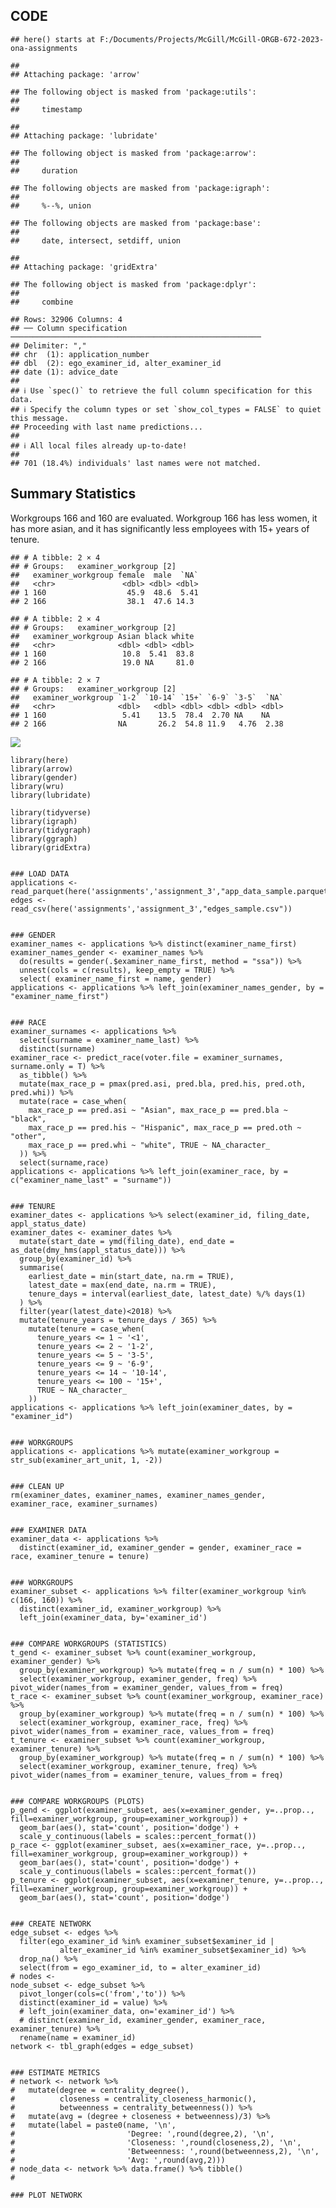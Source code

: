 ## CODE

    ## here() starts at F:/Documents/Projects/McGill/McGill-ORGB-672-2023-ona-assignments

    ## 
    ## Attaching package: 'arrow'

    ## The following object is masked from 'package:utils':
    ## 
    ##     timestamp

    ## 
    ## Attaching package: 'lubridate'

    ## The following object is masked from 'package:arrow':
    ## 
    ##     duration

    ## The following objects are masked from 'package:igraph':
    ## 
    ##     %--%, union

    ## The following objects are masked from 'package:base':
    ## 
    ##     date, intersect, setdiff, union

    ## 
    ## Attaching package: 'gridExtra'

    ## The following object is masked from 'package:dplyr':
    ## 
    ##     combine

    ## Rows: 32906 Columns: 4
    ## ── Column specification ────────────────────────────────────────────────────────
    ## Delimiter: ","
    ## chr  (1): application_number
    ## dbl  (2): ego_examiner_id, alter_examiner_id
    ## date (1): advice_date
    ## 
    ## ℹ Use `spec()` to retrieve the full column specification for this data.
    ## ℹ Specify the column types or set `show_col_types = FALSE` to quiet this message.
    ## Proceeding with last name predictions...
    ## 
    ## ℹ All local files already up-to-date!
    ## 
    ## 701 (18.4%) individuals' last names were not matched.

## Summary Statistics

Workgroups 166 and 160 are evaluated. Workgroup 166 has less women, it
has more asian, and it has significantly less employees with 15+ years
of tenure.

    ## # A tibble: 2 × 4
    ## # Groups:   examiner_workgroup [2]
    ##   examiner_workgroup female  male  `NA`
    ##   <chr>               <dbl> <dbl> <dbl>
    ## 1 160                  45.9  48.6  5.41
    ## 2 166                  38.1  47.6 14.3

    ## # A tibble: 2 × 4
    ## # Groups:   examiner_workgroup [2]
    ##   examiner_workgroup Asian black white
    ##   <chr>              <dbl> <dbl> <dbl>
    ## 1 160                 10.8  5.41  83.8
    ## 2 166                 19.0 NA     81.0

    ## # A tibble: 2 × 7
    ## # Groups:   examiner_workgroup [2]
    ##   examiner_workgroup `1-2` `10-14` `15+` `6-9` `3-5`  `NA`
    ##   <chr>              <dbl>   <dbl> <dbl> <dbl> <dbl> <dbl>
    ## 1 160                 5.41    13.5  78.4  2.70 NA    NA   
    ## 2 166                NA       26.2  54.8 11.9   4.76  2.38

![](assignment_3_files/figure-markdown_strict/unnamed-chunk-1-1.png)

    library(here)
    library(arrow)
    library(gender)
    library(wru)
    library(lubridate)

    library(tidyverse)
    library(igraph)
    library(tidygraph)
    library(ggraph)
    library(gridExtra)


    ### LOAD DATA
    applications <- read_parquet(here('assignments','assignment_3',"app_data_sample.parquet"))
    edges <- read_csv(here('assignments','assignment_3',"edges_sample.csv"))


    ### GENDER
    examiner_names <- applications %>% distinct(examiner_name_first)
    examiner_names_gender <- examiner_names %>% 
      do(results = gender(.$examiner_name_first, method = "ssa")) %>% 
      unnest(cols = c(results), keep_empty = TRUE) %>% 
      select( examiner_name_first = name, gender)
    applications <- applications %>% left_join(examiner_names_gender, by = "examiner_name_first")


    ### RACE
    examiner_surnames <- applications %>% 
      select(surname = examiner_name_last) %>% 
      distinct(surname)
    examiner_race <- predict_race(voter.file = examiner_surnames, surname.only = T) %>% 
      as_tibble() %>%
      mutate(max_race_p = pmax(pred.asi, pred.bla, pred.his, pred.oth, pred.whi)) %>% 
      mutate(race = case_when(
        max_race_p == pred.asi ~ "Asian", max_race_p == pred.bla ~ "black",
        max_race_p == pred.his ~ "Hispanic", max_race_p == pred.oth ~ "other",
        max_race_p == pred.whi ~ "white", TRUE ~ NA_character_
      )) %>% 
      select(surname,race)
    applications <- applications %>% left_join(examiner_race, by = c("examiner_name_last" = "surname"))


    ### TENURE
    examiner_dates <- applications %>% select(examiner_id, filing_date, appl_status_date) 
    examiner_dates <- examiner_dates %>% 
      mutate(start_date = ymd(filing_date), end_date = as_date(dmy_hms(appl_status_date))) %>%
      group_by(examiner_id) %>% 
      summarise(
        earliest_date = min(start_date, na.rm = TRUE), 
        latest_date = max(end_date, na.rm = TRUE),
        tenure_days = interval(earliest_date, latest_date) %/% days(1)
      ) %>% 
      filter(year(latest_date)<2018) %>%
      mutate(tenure_years = tenure_days / 365) %>%
        mutate(tenure = case_when(
          tenure_years <= 1 ~ '<1',
          tenure_years <= 2 ~ '1-2',
          tenure_years <= 5 ~ '3-5',
          tenure_years <= 9 ~ '6-9',
          tenure_years <= 14 ~ '10-14',
          tenure_years <= 100 ~ '15+',
          TRUE ~ NA_character_
        ))
    applications <- applications %>% left_join(examiner_dates, by = "examiner_id")


    ### WORKGROUPS
    applications <- applications %>% mutate(examiner_workgroup = str_sub(examiner_art_unit, 1, -2))


    ### CLEAN UP
    rm(examiner_dates, examiner_names, examiner_names_gender, examiner_race, examiner_surnames)


    ### EXAMINER DATA
    examiner_data <- applications %>%
      distinct(examiner_id, examiner_gender = gender, examiner_race = race, examiner_tenure = tenure) 


    ### WORKGROUPS
    examiner_subset <- applications %>% filter(examiner_workgroup %in% c(166, 160)) %>%
      distinct(examiner_id, examiner_workgroup) %>%
      left_join(examiner_data, by='examiner_id')
      

    ### COMPARE WORKGROUPS (STATISTICS)
    t_gend <- examiner_subset %>% count(examiner_workgroup, examiner_gender) %>%
      group_by(examiner_workgroup) %>% mutate(freq = n / sum(n) * 100) %>%
      select(examiner_workgroup, examiner_gender, freq) %>% pivot_wider(names_from = examiner_gender, values_from = freq)
    t_race <- examiner_subset %>% count(examiner_workgroup, examiner_race) %>%
      group_by(examiner_workgroup) %>% mutate(freq = n / sum(n) * 100) %>%
      select(examiner_workgroup, examiner_race, freq) %>% pivot_wider(names_from = examiner_race, values_from = freq)
    t_tenure <- examiner_subset %>% count(examiner_workgroup, examiner_tenure) %>%
      group_by(examiner_workgroup) %>% mutate(freq = n / sum(n) * 100) %>%
      select(examiner_workgroup, examiner_tenure, freq) %>% pivot_wider(names_from = examiner_tenure, values_from = freq)


    ### COMPARE WORKGROUPS (PLOTS)
    p_gend <- ggplot(examiner_subset, aes(x=examiner_gender, y=..prop.., fill=examiner_workgroup, group=examiner_workgroup)) +
      geom_bar(aes(), stat='count', position='dodge') +
      scale_y_continuous(labels = scales::percent_format())
    p_race <- ggplot(examiner_subset, aes(x=examiner_race, y=..prop.., fill=examiner_workgroup, group=examiner_workgroup)) +
      geom_bar(aes(), stat='count', position='dodge') +
      scale_y_continuous(labels = scales::percent_format())
    p_tenure <- ggplot(examiner_subset, aes(x=examiner_tenure, y=..prop.., fill=examiner_workgroup, group=examiner_workgroup)) +
      geom_bar(aes(), stat='count', position='dodge')


    ### CREATE NETWORK
    edge_subset <- edges %>% 
      filter(ego_examiner_id %in% examiner_subset$examiner_id |
               alter_examiner_id %in% examiner_subset$examiner_id) %>%
      drop_na() %>% 
      select(from = ego_examiner_id, to = alter_examiner_id)
    # nodes <- 
    node_subset <- edge_subset %>% 
      pivot_longer(cols=c('from','to')) %>% 
      distinct(examiner_id = value) %>%
      # left_join(examiner_data, on='examiner_id') %>%
      # distinct(examiner_id, examiner_gender, examiner_race, examiner_tenure) %>%
      rename(name = examiner_id)
    network <- tbl_graph(edges = edge_subset)


    ### ESTIMATE METRICS
    # network <- network %>% 
    #   mutate(degree = centrality_degree(),
    #          closeness = centrality_closeness_harmonic(),
    #          betweenness = centrality_betweenness()) %>%
    #   mutate(avg = (degree + closeness + betweenness)/3) %>%
    #   mutate(label = paste0(name, '\n',
    #                         'Degree: ',round(degree,2), '\n',
    #                         'Closeness: ',round(closeness,2), '\n',
    #                         'Betweenness: ',round(betweenness,2), '\n',
    #                         'Avg: ',round(avg,2)))
    # node_data <- network %>% data.frame() %>% tibble()
    # 

    ### PLOT NETWORK
